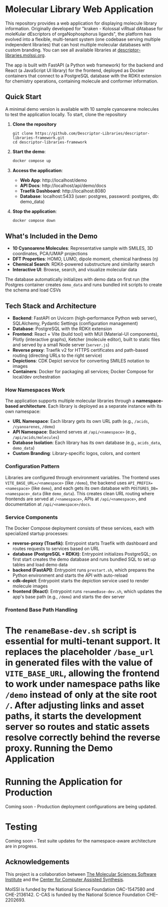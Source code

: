 # Molecular Library Web Application

This repository provides a web application for displaying molecule library information. Originally developed for "kraken - Kolossal viRtual dAtabase for moleKular dEscriptors of orgaNophosphorus ligands", the platform has evolved into a flexible, multi-tenant system (one codebase serving multiple independent libraries) that can host multiple molecular databases with custom branding. You can see all available libraries at [descriptor-libraries.molssi.org](https://descriptor-libraries.molssi.org/).

The app is built with FastAPI (a Python web framework) for the backend and React (a JavaScript UI library) for the frontend, deployed as Docker containers that connect to a PostgreSQL database with the RDKit extension for chemistry operations, containing molecule and conformer information.

## Quick Start

A minimal demo version is available with 10 sample cyanoarene molecules to test the application locally. To start, clone the repository

1. **Clone the repository**
   ```baseh
   git clone https://github.com/Descriptor-Libraries/descriptor-libraries-framework.git
   cd descriptor-libraries-framework
   ```
2. **Start the demo**:
   ```bash
   docker compose up
   ```

3. **Access the application**:
   - **Web App**: http://localhost/demo
   - **API Docs**: http://localhost/api/demo/docs
   - **Traefik Dashboard**: http://localhost:8080
   - **Database**: localhost:5433 (user: postgres, password: postgres, db: demo_data)

4. **Stop the application**:
   ```bash
   docker compose down
   ```

## What's Included in the Demo

- **10 Cyanoarene Molecules**: Representative sample with SMILES, 3D coordinates, PCA/UMAP projections
- **DFT Properties**: HOMO, LUMO, dipole moment, chemical hardness (η)
- **Chemical Search**: RDKit-powered substructure and similarity search
- **Interactive UI**: Browse, search, and visualize molecular data

The database automatically initializes with demo data on first run (the Postgres container creates `demo_data` and runs bundled init scripts to create the schema and load CSVs


## Tech Stack and Architecture

- **Backend**: FastAPI on Uvicorn (high-performance Python web server), SQLAlchemy, Pydantic Settings (configuration management)
- **Database**: PostgreSQL with the RDKit extension
- **Frontend**: React + Vite (build tool) with MUI (Material-UI components), Plotly (interactive graphs), Ketcher (molecule editor), built to static files and served by a small Node server (`server.js`)
- **Reverse proxy**: Traefik v2 for HTTPS certificates and path-based routing (directing URLs to the right service)
- **Depictions**: CDK Depict service for converting SMILES notation to images
- **Containers**: Docker for packaging all services; Docker Compose for local/dev orchestration

### How Namespaces Work
The application supports multiple molecular libraries through a **namespace-based architecture**. Each library is deployed as a separate instance with its own namespace:
- **URL Namespace**: Each library gets its own URL path (e.g., `/acids`, `/cyanoarenes`, `/demo`)
- **API Namespace**: Backend serves at `/api/<namespace>` (e.g., `/api/acids/molecules`)
- **Database Isolation**: Each library has its own database (e.g., `acids_data`, `demo_data`)
- **Custom Branding**: Library-specific logos, colors, and content

### Configuration Pattern
Libraries are configured through environment variables. The frontend uses `VITE_BASE_URL=/<namespace>` (like `/demo`), the backend uses `API_PREFIX=<namespace>` (like `demo`), and each gets its own database with `POSTGRES_DB=<namespace>_data` (like `demo_data`). This creates clean URL routing where frontends are served at `/<namespace>`, APIs at `/api/<namespace>`, and documentation at `/api/<namespace>/docs`.

### Service Components

The Docker Compose deployment consists of these services, each with specialized startup processes:

- **reverse-proxy (Traefik)**: Entrypoint starts Traefik with dashboard and routes requests to services based on URL
- **database (PostgreSQL + RDKit)**: Entrypoint initializes PostgreSQL; on first start creates the demo database and runs bundled SQL to set up tables and load demo data
- **backend (FastAPI)**: Entrypoint runs `prestart.sh`, which prepares the Python environment and starts the API with auto-reload
- **cdk-depict**: Entrypoint starts the depiction service used to render molecule images
- **frontend (React)**: Entrypoint runs `renameBase-dev.sh`, which updates the app's base path (e.g., `/demo`) and starts the dev server

### Frontend Base Path Handling

The `renameBase-dev.sh` script is essential for multi-tenant support. It replaces the placeholder `/base_url` in generated files with the value of `VITE_BASE_URL`, allowing the frontend to work under namespace paths like `/demo` instead of only at the site root `/`. After adjusting links and asset paths, it starts the development server so routes and static assets resolve correctly behind the reverse proxy.
Running the Demo Application
=============================




Running the Application for Production
======================================

Coming soon - Production deployment configurations are being updated.

Testing
=======

Coming soon - Test suite updates for the namespace-aware architecture are in progress.

Acknowledgements
----------------

This project is a collaboration between [The Molecular Sciences Software Institute](https://molssi.org/) and the [Center for Computer Assisted Synthesis](https://ccas.nd.edu/).

MolSSI is funded by the National Science Foundation OAC-1547580 and CHE-2136142.
C-CAS is funded by the National Science Foundation CHE–2202693.
